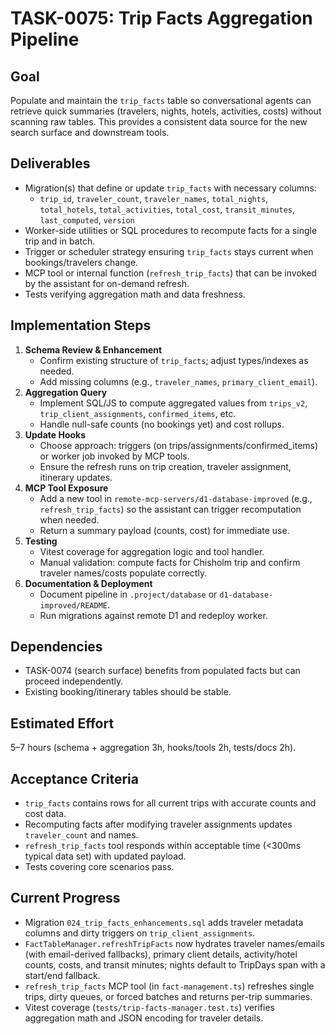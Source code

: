 # TASK-0075: Trip Facts Aggregation Pipeline

## Goal
Populate and maintain the `trip_facts` table so conversational agents can retrieve quick summaries (travelers, nights, hotels, activities, costs) without scanning raw tables. This provides a consistent data source for the new search surface and downstream tools.

## Deliverables
- Migration(s) that define or update `trip_facts` with necessary columns:
  - `trip_id`, `traveler_count`, `traveler_names`, `total_nights`, `total_hotels`, `total_activities`, `total_cost`, `transit_minutes`, `last_computed`, `version`
- Worker-side utilities or SQL procedures to recompute facts for a single trip and in batch.
- Trigger or scheduler strategy ensuring `trip_facts` stays current when bookings/travelers change.
- MCP tool or internal function (`refresh_trip_facts`) that can be invoked by the assistant for on-demand refresh.
- Tests verifying aggregation math and data freshness.

## Implementation Steps
1. **Schema Review & Enhancement**
   - Confirm existing structure of `trip_facts`; adjust types/indexes as needed.
   - Add missing columns (e.g., `traveler_names`, `primary_client_email`).
2. **Aggregation Query**
   - Implement SQL/JS to compute aggregated values from `trips_v2`, `trip_client_assignments`, `confirmed_items`, etc.
   - Handle null-safe counts (no bookings yet) and cost rollups.
3. **Update Hooks**
   - Choose approach: triggers (on trips/assignments/confirmed_items) or worker job invoked by MCP tools.
   - Ensure the refresh runs on trip creation, traveler assignment, itinerary updates.
4. **MCP Tool Exposure**
   - Add a new tool in `remote-mcp-servers/d1-database-improved` (e.g., `refresh_trip_facts`) so the assistant can trigger recomputation when needed.
   - Return a summary payload (counts, cost) for immediate use.
5. **Testing**
   - Vitest coverage for aggregation logic and tool handler.
   - Manual validation: compute facts for Chisholm trip and confirm traveler names/costs populate correctly.
6. **Documentation & Deployment**
   - Document pipeline in `.project/database` or `d1-database-improved/README`.
   - Run migrations against remote D1 and redeploy worker.

## Dependencies
- TASK-0074 (search surface) benefits from populated facts but can proceed independently.
- Existing booking/itinerary tables should be stable.

## Estimated Effort
5–7 hours (schema + aggregation 3h, hooks/tools 2h, tests/docs 2h).

## Acceptance Criteria
- `trip_facts` contains rows for all current trips with accurate counts and cost data.
- Recomputing facts after modifying traveler assignments updates `traveler_count` and names.
- `refresh_trip_facts` tool responds within acceptable time (<300ms typical data set) with updated payload.
- Tests covering core scenarios pass.

## Current Progress
- Migration `024_trip_facts_enhancements.sql` adds traveler metadata columns and dirty triggers on `trip_client_assignments`.
- `FactTableManager.refreshTripFacts` now hydrates traveler names/emails (with email-derived fallbacks), primary client details, activity/hotel counts, costs, and transit minutes; nights default to TripDays span with a start/end fallback.
- `refresh_trip_facts` MCP tool (in `fact-management.ts`) refreshes single trips, dirty queues, or forced batches and returns per-trip summaries.
- Vitest coverage (`tests/trip-facts-manager.test.ts`) verifies aggregation math and JSON encoding for traveler details.
